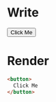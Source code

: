 # Write
  <!--M#s0-0--><button>Click Me</button><!--M/--><script>$MC=(window.$MC||[]).concat({"w":[["s0-0",0,{"renderBody":null},{"f":1,"r":null}]],"t":["<fixture-dir>/template.marko"]})</script>

# Render
```html
<button>
  Click Me
</button>
```